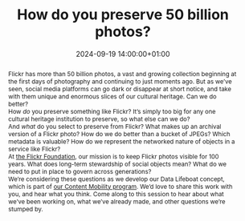 ---
abstract: 'Flickr has more than 50 billion photos, a vast and growing collection beginning
  at the first days of photography and continuing to just moments ago. But as we’ve
  seen, social media platforms can go dark or disappear at short notice, and take
  with them unique and enormous slices of our cultural heritage. Can we do better?


  How *do* you preserve something like Flickr? It’s simply too big for any one cultural
  heritage institution to preserve, so what else can we do?


  And *what* do you select to preserve from Flickr? What makes up an archival version
  of a Flickr photo? How do we do better than a bucket of JPEGs? Which metadata is
  valuable? How do we represent the networked nature of objects in a service like
  Flickr?


  At [the Flickr Foundation](https://www.flickr.org/), our mission is to keep Flickr
  photos visible for 100 years. What does long-term stewardship of social objects
  mean? What do we need to put in place to govern across generations?


  We’re considering these questions as we develop our Data Lifeboat concept, which
  is part of [our Content Mobility program](https://www.flickr.org/programs/content-mobility/).
  We’d love to share this work with you, and hear what you think. Come along to this
  session to hear about what we’ve been working on, what we’ve already made, and other
  questions we’re stumped by.'
creators:
- Alex Chan
- ' George Oates'
date: 2024-09-19 14:00:00+01:00
document_url: ''
grand_parent: iPRES
institutions: []
keywords:
- approaches to preservation
- start 2 preserve
landing_page_url: ''
language: eng
layout: publication
license: Creative Commons Attribution 4.0 (CC-BY-4.0)
notes_url: https://docs.google.com/document/d/1WaNavGOTtAw-JmB6YZP7qn8YH5dhTuGSBei1d1y1SZc/edit#heading=h.aar4tupij1po
parent: iPRES 2024
publication_type: birds of a feather
size: null
slides_url: ''
source_name: iPRES
stream_url: ''
title: How do you preserve 50 billion photos?
year: 2024
---